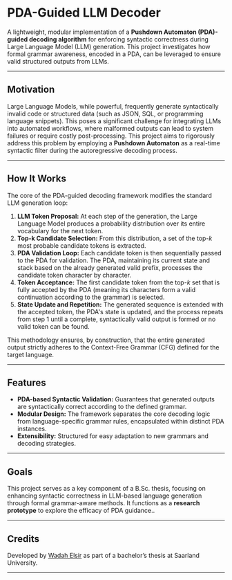 # PDA-Guided LLM Decoder

A lightweight, modular implementation of a **Pushdown Automaton (PDA)-guided decoding algorithm** for enforcing syntactic correctness during Large Language Model (LLM) generation. This project investigates how formal grammar awareness, encoded in a PDA, can be leveraged to ensure valid structured outputs from LLMs.

---

## Motivation

Large Language Models, while powerful, frequently generate syntactically invalid code or structured data (such as JSON, SQL, or programming language snippets). This poses a significant challenge for integrating LLMs into automated workflows, where malformed outputs can lead to system failures or require costly post-processing. This project aims to rigorously address this problem by employing a **Pushdown Automaton** as a real-time syntactic filter during the autoregressive decoding process.


---

## How It Works

The core of the PDA-guided decoding framework modifies the standard LLM generation loop:

1.  **LLM Token Proposal:** At each step of the generation, the Large Language Model produces a probability distribution over its entire vocabulary for the next token.
2.  **Top-k Candidate Selection:** From this distribution, a set of the top-$k$ most probable candidate tokens is extracted.
3.  **PDA Validation Loop:** Each candidate token is then sequentially passed to the PDA for validation. The PDA, maintaining its current state and stack based on the already generated valid prefix, processes the candidate token character by character.
4.  **Token Acceptance:** The first candidate token from the top-$k$ set that is fully accepted by the PDA (meaning its characters form a valid continuation according to the grammar) is selected.
5.  **State Update and Repetition:** The generated sequence is extended with the accepted token, the PDA's state is updated, and the process repeats from step 1 until a complete, syntactically valid output is formed or no valid token can be found.

This methodology ensures, by construction, that the entire generated output strictly adheres to the Context-Free Grammar (CFG) defined for the target language.

---

## Features

* **PDA-based Syntactic Validation:** Guarantees that generated outputs are syntactically correct according to the defined grammar.
* **Modular Design:** The framework separates the core decoding logic from language-specific grammar rules, encapsulated within distinct PDA instances.
* **Extensibility:** Structured for easy adaptation to new grammars and decoding strategies.

---

## Goals

This project serves as a key component of a B.Sc. thesis, focusing on enhancing syntactic correctness in LLM-based language generation through formal grammar-aware methods. It functions as a **research prototype** to explore the efficacy of PDA guidance..


---

## Credits

Developed by [Wadah Elsir](https://github.com/waddahadel) as part of a bachelor’s thesis at Saarland University.

---